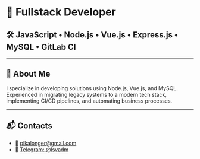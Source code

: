 # 🎯 **Fullstack Developer**  


## 🛠 JavaScript • Node.js • Vue.js • Express.js • MySQL • GitLab CI

---

## 🌟 About Me

I specialize in developing solutions using Node.js, Vue.js, and MySQL.  
Experienced in migrating legacy systems to a modern tech stack, implementing CI/CD pipelines, and automating business processes.

---



## 📬 Contacts

- 📧 [pikalonger@gmail.com](mailto:pikalonger@gmail.com)  
- 💬 [Telegram: @lsvadm](https://t.me/lsvadm)  



